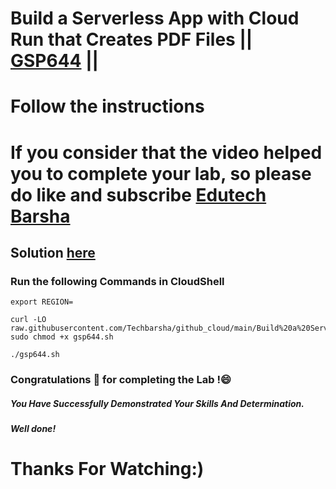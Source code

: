 # Build a Serverless App with Cloud Run that Creates PDF Files || [GSP644](https://www.cloudskillsboost.google/focuses/8390?parent=catalog) ||
# Follow the instructions

# If you consider that the video helped you to complete your lab, so please do like and subscribe [Edutech Barsha](https://www.youtube.com/@edutechbarsha)
## Solution [here](https://youtu.be/FRe2G-0sOxo)

### Run the following Commands in CloudShell
```
export REGION=
```
```
curl -LO raw.githubusercontent.com/Techbarsha/github_cloud/main/Build%20a%20Serverless%20App%20with%20Cloud%20Run%20that%20Creates%20PDF%20Files/gsp644.sh
sudo chmod +x gsp644.sh

./gsp644.sh
```

### Congratulations 🎉 for completing the Lab !😄

##### *You Have Successfully Demonstrated Your Skills And Determination.*

#### *Well done!*

# Thanks For Watching:)

